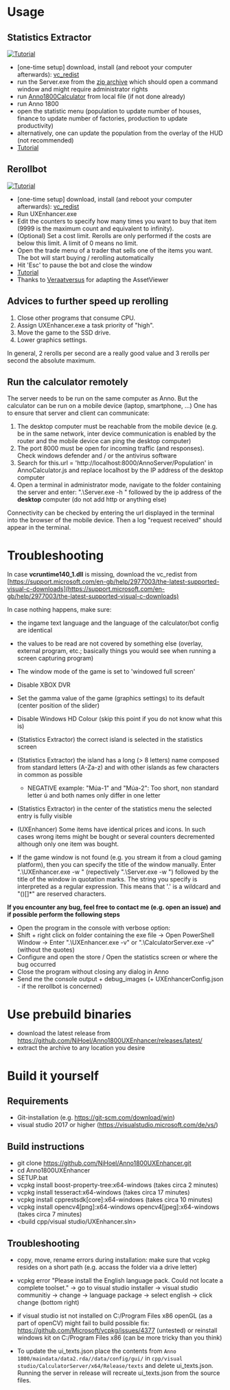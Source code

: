# Usage

## Statistics Extractor
[![Tutorial](https://raw.githubusercontent.com/NiHoel/Anno1800Calculator/master/CalculatorExtractionScreenshot.png)](https://youtu.be/k4WmgEIkp4s)

- [one-time setup] download, install (and reboot your computer afterwards): [vc_redist](https://support.microsoft.com/en-gb/help/2977003/the-latest-supported-visual-c-downloads)
- run the Server.exe from the [zip archive](https://github.com/NiHoel/Anno1800UXEnhancer/releases/latest/) which should open a command window and might require administrator rights
- run [Anno1800Calculator](https://github.com/NiHoel/Anno1800Calculator/releases/latest/) from local file (if not done already)
- run Anno 1800
- open the statistic menu (population to update number of houses, finance to update number of factories, production to update productivity)
- alternatively, one can update the population from the overlay of the HUD (not recommended)
- [Tutorial](https://youtu.be/k4WmgEIkp4s)


## Rerollbot
[![Tutorial](https://img.youtube.com/vi/pPx0_A10G2Q/0.jpg)](https://youtu.be/pPx0_A10G2Q)

- [one-time setup] download, install (and reboot your computer afterwards): [vc_redist](https://support.microsoft.com/en-gb/help/2977003/the-latest-supported-visual-c-downloads)
- Run UXEnhancer.exe
- Edit the counters to specify how many times you want to buy that item (9999 is the maximum count and equivalent to infinity).
- (Optional) Set a cost limit. Rerolls are only performed if the costs are below this limit. A limit of 0 means no limit.
- Open the trade menu of a trader that sells one of the items you want. The bot will start buying / rerolling automatically
- Hit 'Esc' to pause the bot and close the window
- [Tutorial](https://youtu.be/yOkjKXnUFAw)
- Thanks to [Veraatversus](https://github.com/Veraatversus) for adapting the AssetViewer

## Advices to further speed up rerolling
1. Close other programs that consume CPU.
2. Assign UXEnhancer.exe a task priority of "high".
3. Move the game to the SSD drive.
4. Lower graphics settings.

In general, 2 rerolls per second are a really good value and 3 rerolls per second the absolute maximum.

## Run the calculator remotely
The server needs to be run on the same computer as Anno. But the calculator can be run on a mobile device (laptop, smartphone, ...)
One has to ensure that server and client can communicate:

  1. The desktop computer must be reachable from the mobile device (e.g. be in the same network, inter device communication is enabled by the router and the mobile device can ping the desktop computer)
  2. The port 8000 must be open for incoming traffic (and responses). Check windows defender and / or the antivirus software
  3. Search for this.url = 'http://localhost:8000/AnnoServer/Population' in AnnoCalculator.js and replace localhost by the IP address of the desktop computer
  4. Open a terminal in administrator mode, navigate to the folder containing the server and enter: ".\Server.exe -h " followed by the ip address of the **desktop** computer (do not add http or anything else)
  
Connectivity can be checked by entering the url displayed in the terminal into the browser of the mobile device. Then a log "request received" should appear in the terminal.


# Troubleshooting
In case **vcruntime140_1.dll** is missing, download the vc_redist from [https://support.microsoft.com/en-gb/help/2977003/the-latest-supported-visual-c-downloads](https://support.microsoft.com/en-gb/help/2977003/the-latest-supported-visual-c-downloads)

In case nothing happens, make sure:
- the ingame text language and the language of the calculator/bot config are identical
- the values to be read are not covered by something else (overlay, external program, etc.; basically things you would see when running a screen capturing program)
- The window mode of the game is set to 'windowed full screen'
- Disable XBOX DVR 
- Set the gamma value of the game (graphics settings) to its default (center position of the slider)
- Disable Windows HD Colour (skip this point if you do not know what this is)
- (Statistics Extractor) the correct island is selected in the statistics screen
- (Statistics Extractor) the island has a long (> 8 letters) name composed from standard letters (A-Za-z) and with other islands as few characters in common as possible
  - NEGATIVE example: "Múa-1" and "Múa-2": Too short, non standard letter ú and both names only differ in one letter
- (Statistics Extractor) in the center of the statistics menu the selected entry is fully visible

- (UXEnhancer) Some items have identical prices and icons. In such cases wrong items might be bought or several counters decremented although only one item was bought.
- If the game window is not found (e.g. you stream it from a cloud gaming platform), then you can specify the title of the window manually. Enter ".\UXEnhancer.exe -w " (repectively ".\Server.exe -w ") followed by the title of the window in quotation marks. The string you specify is interpreted as a regular expression. This means that '.' is a wildcard and "()[]*\" are reserved characters.

**If you encounter any bug, feel free to contact me (e.g. open an issue) and if possible perform the following steps**
- Open the program in the console with verbose option:
- Shift + right click on folder containing the exe file -> Open PowerShell Window -> Enter ".\UXEnhancer.exe -v" or ".\CalculatorServer.exe -v" (without the quotes)
- Configure and open the store / Open the statistics screen or where the bug occurred
- Close the program without closing any dialog in Anno
- Send me the console output + debug_images (+ UXEnhancerConfig.json - if the rerollbot is concerned)


# Use prebuild binaries
- download the latest release from https://github.com/NiHoel/Anno1800UXEnhancer/releases/latest/
- extract the archive to any location you desire

# Build it yourself 
## Requirements
- Git-installation (e.g. https://git-scm.com/download/win)
- visual studio 2017 or higher (https://visualstudio.microsoft.com/de/vs/)
	
## Build instructions
- git clone https://github.com/NiHoel/Anno1800UXEnhancer.git
- cd Anno1800UXEnhancer
- SETUP.bat
- vcpkg install boost-property-tree:x64-windows (takes circa 2 minutes)
- vcpkg install tesseract:x64-windows (takes circa 17 minutes)
- vcpkg install cpprestsdk[core]:x64-windows (takes circa 10 minutes)
- vcpkg install opencv4[png]:x64-windows opencv4[jpeg]:x64-windows (takes circa 7 minutes)
- <build cpp/visual studio/UXEnhancer.sln>
			
## Troubleshooting 
- copy, move, rename errors during installation: make sure that vcpkg resides on a short path (e.g. accass the folder via a drive letter)
- vcpkg error "Please install the English language pack. Could not locate a complete toolset."
-> go to visual studio installer -> visual studio communitiy -> change -> language package
-> select english -> click change (bottom right)
- if visual studio ist not installed on C:/Program Files x86 openGL (as a part of openCV) might fail to build
possible fix: https://github.com/Microsoft/vcpkg/issues/4377 (untested)	
or reinstall windows kit on C:/Program Files x86 (can be more tricky than you think)

- To update the ui_texts.json place the contents from `Anno 1800/maindata/data2.rda//data/config/gui/` in `cpp/visual studio/CalculatorServer/x64/Release/texts` and delete ui_texts.json. Running the server in release will recreate ui_texts.json from the source files.		
	
